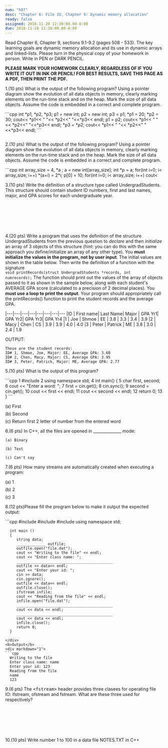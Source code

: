 ```yaml
---
num: "h07"
desc: "Chapter 6: File IO, Chapter 9: Dynamic memory allocation"
ready: false
assigned: 2018-11-20 12:30:00.00-8:00
due: 2018-11-28 12:30:00.00-8:00
---
```

Read Chapter 6, Chapter 9, sections 9.1-9.2 (pages 508 - 533). The key learning goals are dynamic memory allocation and its use in dynamic arrays and linked-lists. Please turn in the physical copy of your homework in person. Write in PEN or DARK PENCIL.

<b>PLEASE MARK YOUR HOMEWORK CLEARLY, REGARDLESS OF IF YOU WRITE IT OUT IN INK OR PENCIL! FOR BEST RESULTS, SAVE THIS PAGE AS A PDF, THEN PRINT THE PDF.</b>

1.(10 pts) What is the output of the following program? Using a pointer diagram show the evolution of all data objects in memory, clearly marking elements on the run-time stack and on the heap. Mark the size of all data objects. Assume the code is embedded in a correct and complete program.
<div markdown="1">
```cpp
int *p1, *p2, *p3;
p1 = new int;
p2 = new int;
p3 = p1;
*p1 = 20;
*p2 = 30;
cout<< *p1<< " "<< *p2<<" "<<*p3<< endl;
p1 = p2;
cout<< *p1<< " "<< *p2<<" "<<*p3<< endl;
*p3 = *p2;
cout<< *p1<< " "<< *p2<<" "<<*p3<< endl;
```
</div>

<div style="margin-bottom:2em"></div>

2.(10 pts) What is the output of the following program? Using a pointer diagram show the evolution of all data objects in memory, clearly marking elements on the run-time stack and on the heap. Mark the size of all data objects. Assume the code is embedded in a correct and complete program.
<div markdown="1">
```cpp
int array_size = 4, *a ;
a = new int[array_size];
int *p = a;
for(int i=0; i< array_size; i++)
    *(a+i) = 2*i;
p[0] = 10;
for(int i=0; i< array_size; i++)
    cout<<a[i]<<" ";
cout<<endl;
```
</div>

<div class="pagebreak"></div>


3.(10 pts) Write the definition of a structure type called UndergradStudents. This structure should contain student ID numbers, first and last names, major, and GPA scores for each undergraduate year.
<div style="margin-bottom:8em"></div>

4.(20 pts) Write a program that uses the definition of the structure UndergradStudents from the previous question to *declare* and then *initialize* an array of 3 objects of this structure (hint: you can do this with the same approach you define/initialize an array of any other type). You **must initialize the values in the program, not by user input**.  The initial values are shown in the table below. Then write the definition of a function with the signature <code> void printRecords(struct UndergradStudents *records, int numrecords);</code> The function should print out the values of the array of objects passed to it as shown in the sample below, along with each student's AVERAGE GPA score (calculated to a precision of 2 decimal places). You **must use a loop to print the output**. Your program should appropriately call the printRecords() function to print the student records and the average GPA.

<div markdown="1">
|---|---|---|---|---|---|---|---
|ID | First name| Last Name| Major | GPA Yr1|  GPA Yr2| GPA Yr3| GPA Yr4
|1 | Joe | Shmoe | EE | 3.8 | 3.3 | 3.4 | 3.9
|2 | Macy | Chen | CS | 3.9 | 3.9 | 4.0 | 4.0
|3 | Peter | Patrick | ME | 3.8 | 3.0 | 2.4 | 1.9

OUTPUT:

```
These are the student records:
ID# 1, Shmoe, Joe, Major: EE, Average GPA: 3.60
ID# 2, Chen, Macy, Major: CS, Average GPA: 3.95
ID# 3, Peter, Patrick, Major: ME, Average GPA: 2.77
```

5.(10 pts) What is the output of this program?
<div style="margin-bottom:1em"></div>

<div markdown="1">
```cpp
1  #include <iostream>
2  using namespace std;
4  int main() {
5     char first, second;
6     cout << "Enter a word: ";
7     first = cin.get();
8     cin.sync();
9     second = cin.get();
10    cout << first << endl;
11    cout << second << endl;
12    return 0;
13  }
```
</div>

<div style="margin-bottom:1em"></div>
    (a) First
   <div style="margin-bottom:.5em"></div>
    (b) Second
   <div style="margin-bottom:.5em"></div>
    (c) Return first 2 letter of number from the entered word
  <div style="margin-bottom:.5em"></div>

6.(6 pts) In C++, all the files are opened in ______________ mode:
<div style="margin-bottom:1em"></div>
    
    (a) Binary

    (b) Text
 
    (c) Can't say


7.(6 pts) How many streams are automatically created when executing a program:
  <div style="margin-bottom:.1em"></div>
  (a) 1
  <div style="margin-bottom:.5em"></div>
  (b) 2
  <div style="margin-bottom:.5em"></div>
  (c) 3
  <div style="margin-bottom:.5em"></div>



<div class="pagebreak"></div>



8.(12 pts)Please fill the program below to make it output the expected output:
<div markdown="1">
  ```cpp
      #include <fstream>
      #include <iostream>
      #include <string>
      using namespace std;

      int main ()
      {
         string data;
         _____________ outfile;
         outfile.open("file.dat");
         cout << "Writing to the file" << endl;
         cout << "Enter class name: ";
         ___________________________________________
         outfile << data<< endl;
         cout << "Enter your id: ";
         cin >> data;
         cin.ignore();
         outfile << data<< endl;
         outfile.close();
         ifstream infile;
         cout << "Reading from the file" << endl;
         infile.open("file.dat");
         ___________________________________________
         cout << data << endl;
         ___________________________________________
         cout << data << endl;
         infile.close();
         return 0;
      }
  ```
  </div>
  <b>Output</b>
  <div markdown="1">
  ```cpp
    Writing to the file
    Enter class name: name
    Enter your id: 123
    Reading from the file
    name
    123
   ```
  </div>
  <div style="margin-bottom:1m"></div>




9.(6 pts) The <tt>&lt;fstream&gt;</tt> header provides three clasees for operating file IO:  ifstream, ofstream and fstream. What are these three used for respectively?
 <div style="margin-bottom:8em"></div>

10.(10 pts) Write number 1 to 100 in a data file NOTES.TXT in C++
 <div style="margin-bottom:5em"></div>
